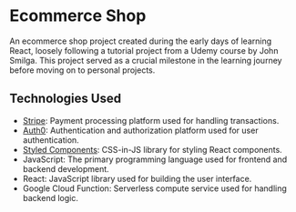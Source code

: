# Ecommerce Shop

An ecommerce shop project created during the early days of learning React, loosely following a tutorial project from a Udemy course by John Smilga. This project served as a crucial milestone in the learning journey before moving on to personal projects.

## Technologies Used

- [Stripe](https://stripe.com/): Payment processing platform used for handling transactions.
- [Auth0](https://auth0.com/): Authentication and authorization platform used for user authentication.
- [Styled Components](https://styled-components.com/): CSS-in-JS library for styling React components.
- JavaScript: The primary programming language used for frontend and backend development.
- React: JavaScript library used for building the user interface.
- Google Cloud Function: Serverless compute service used for handling backend logic.

